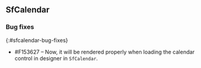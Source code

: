 ## SfCalendar

### Bug fixes
{:#sfcalendar-bug-fixes}

* \#F153627 – Now, it will be rendered properly when loading the calendar control in designer in `SfCalendar`.